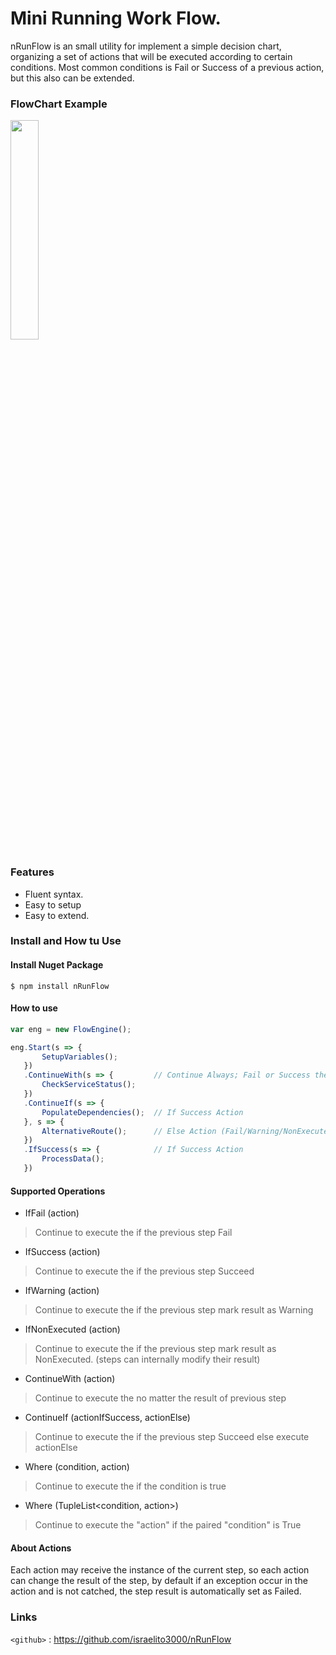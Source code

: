 # Mini Running Work Flow.

nRunFlow is an small utility for implement a simple decision chart, organizing a set of actions that will be executed according to certain conditions. Most common conditions is Fail or Success of a previous action, but this also can be extended.

### FlowChart Example

<img src="https://github.com/israelito3000/nRunFlow/blob/master/flow.JPG" width="30%"/>

### Features
- Fluent syntax.
- Easy to setup
- Easy to extend.


### Install and How tu Use

#### Install Nuget Package

`$ npm install nRunFlow`

#### How to use

``` javascript
var eng = new FlowEngine();

eng.Start(s => {
       SetupVariables();
   })
   .ContinueWith(s => {         // Continue Always; Fail or Success the prev step.
       CheckServiceStatus();
   })
   .ContinueIf(s => {
       PopulateDependencies();  // If Success Action
   }, s => {
       AlternativeRoute();      // Else Action (Fail/Warning/NonExecuted)
   })
   .IfSuccess(s => {            // If Success Action
       ProcessData();
   })
```
#### Supported Operations

- IfFail (action)
> Continue to execute the <action> if the previous step Fail
- IfSuccess (action)
> Continue to execute the <action> if the previous step Succeed
- IfWarning (action)
> Continue to execute the <action> if the previous step mark result as Warning       
- IfNonExecuted (action)
> Continue to execute the <action> if the previous step mark result as NonExecuted. (steps can internally modify their result)       
- ContinueWith (action)
> Continue to execute the <action> no matter the result of previous step       
- ContinueIf (actionIfSuccess, actionElse)
> Continue to execute the <actionIfSuccess> if the previous step Succeed else execute actionElse       
- Where (condition, action)
> Continue to execute the <action> if the condition is true       
- Where (TupleList<condition, action>)
> Continue to execute the "action" if the paired "condition" is True   
       
#### About Actions
Each action may receive the instance of the current step, so each action can change the result of the step, by default if an exception occur in the action and is not catched, the step result is automatically set as Failed.

### Links

`<github>` : <https://github.com/israelito3000/nRunFlow>

